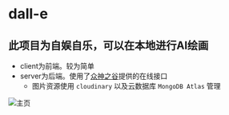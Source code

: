 # dall-e

##  此项目为自娱自乐，可以在本地进行AI绘画
- client为前端。较为简单
- server为后端。使用了[众神之谷](https://www.kamiya.dev/)提供的在线接口
  - 图片资源使用 `cloudinary` 以及云数据库 `MongoDB Atlas` 管理

![主页](https://tva1.sinaimg.cn/large/006If34cly8hd54kwsdn8j31nh0u0443.jpg, '主页')
